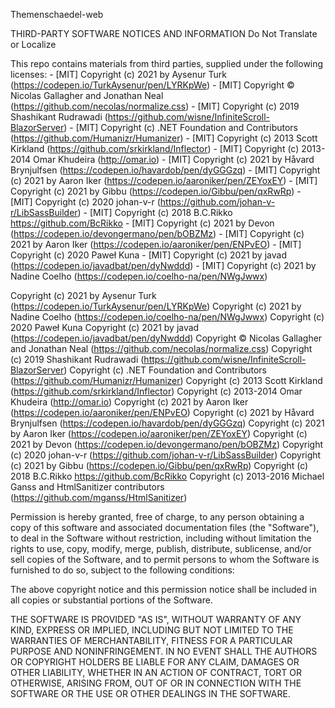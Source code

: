 Themenschaedel-web

THIRD-PARTY SOFTWARE NOTICES AND INFORMATION
Do Not Translate or Localize

This repo contains materials from third parties, supplied under the following licenses:
	-	[MIT] Copyright (c) 2021 by Aysenur Turk (https://codepen.io/TurkAysenur/pen/LYRKpWe)
	-	[MIT] Copyright © Nicolas Gallagher and Jonathan Neal (https://github.com/necolas/normalize.css)
	-	[MIT] Copyright (c) 2019 Shashikant Rudrawadi (https://github.com/wisne/InfiniteScroll-BlazorServer)
	-	[MIT] Copyright (c) .NET Foundation and Contributors (https://github.com/Humanizr/Humanizer)
	-	[MIT] Copyright (c) 2013 Scott Kirkland (https://github.com/srkirkland/Inflector)
	-	[MIT] Copyright (c) 2013-2014 Omar Khudeira (http://omar.io)
	-	[MIT] Copyright (c) 2021 by Håvard Brynjulfsen (https://codepen.io/havardob/pen/dyGGGzq)
	-	[MIT] Copyright (c) 2021 by Aaron Iker (https://codepen.io/aaroniker/pen/ZEYoxEY)
	-	[MIT] Copyright (c) 2021 by Gibbu (https://codepen.io/Gibbu/pen/qxRwRp)
	-	[MIT] Copyright (c) 2020 johan-v-r (https://github.com/johan-v-r/LibSassBuilder)
	-	[MIT] Copyright (c) 2018 B.C.Rikko <https://github.com/BcRikko>
	-	[MIT] Copyright (c) 2021 by Devon (https://codepen.io/devongermano/pen/bOBZMz)
	-	[MIT] Copyright (c) 2021 by Aaron Iker (https://codepen.io/aaroniker/pen/ENPvEO)
	-	[MIT] Copyright (c) 2020 Paweł Kuna
	-	[MIT] Copyright (c) 2021 by javad (https://codepen.io/javadbat/pen/dyNwddd)
	-	[MIT] Copyright (c) 2021 by Nadine Coelho (https://codepen.io/coelho-na/pen/NWgJwwx)

Copyright (c) 2021 by Aysenur Turk (https://codepen.io/TurkAysenur/pen/LYRKpWe)
Copyright (c) 2021 by Nadine Coelho (https://codepen.io/coelho-na/pen/NWgJwwx)
Copyright (c) 2020 Paweł Kuna
Copyright (c) 2021 by javad (https://codepen.io/javadbat/pen/dyNwddd)
Copyright © Nicolas Gallagher and Jonathan Neal (https://github.com/necolas/normalize.css)
Copyright (c) 2019 Shashikant Rudrawadi (https://github.com/wisne/InfiniteScroll-BlazorServer)
Copyright (c) .NET Foundation and Contributors (https://github.com/Humanizr/Humanizer)
Copyright (c) 2013 Scott Kirkland (https://github.com/srkirkland/Inflector)
Copyright (c) 2013-2014 Omar Khudeira (http://omar.io)
Copyright (c) 2021 by Aaron Iker (https://codepen.io/aaroniker/pen/ENPvEO)
Copyright (c) 2021 by Håvard Brynjulfsen (https://codepen.io/havardob/pen/dyGGGzq)
Copyright (c) 2021 by Aaron Iker (https://codepen.io/aaroniker/pen/ZEYoxEY)
Copyright (c) 2021 by Devon (https://codepen.io/devongermano/pen/bOBZMz)
Copyright (c) 2020 johan-v-r (https://github.com/johan-v-r/LibSassBuilder)
Copyright (c) 2021 by Gibbu (https://codepen.io/Gibbu/pen/qxRwRp)
Copyright (c) 2018 B.C.Rikko <https://github.com/BcRikko>
Copyright (c) 2013-2016 Michael Ganss and HtmlSanitizer contributors (https://github.com/mganss/HtmlSanitizer)

Permission is hereby granted, free of charge, to any person obtaining a copy
of this software and associated documentation files (the "Software"), to deal
in the Software without restriction, including without limitation the rights
to use, copy, modify, merge, publish, distribute, sublicense, and/or sell
copies of the Software, and to permit persons to whom the Software is
furnished to do so, subject to the following conditions:

The above copyright notice and this permission notice shall be included in
all copies or substantial portions of the Software.

THE SOFTWARE IS PROVIDED "AS IS", WITHOUT WARRANTY OF ANY KIND, EXPRESS OR
IMPLIED, INCLUDING BUT NOT LIMITED TO THE WARRANTIES OF MERCHANTABILITY,
FITNESS FOR A PARTICULAR PURPOSE AND NONINFRINGEMENT. IN NO EVENT SHALL THE
AUTHORS OR COPYRIGHT HOLDERS BE LIABLE FOR ANY CLAIM, DAMAGES OR OTHER
LIABILITY, WHETHER IN AN ACTION OF CONTRACT, TORT OR OTHERWISE, ARISING FROM,
OUT OF OR IN CONNECTION WITH THE SOFTWARE OR THE USE OR OTHER DEALINGS IN
THE SOFTWARE.
